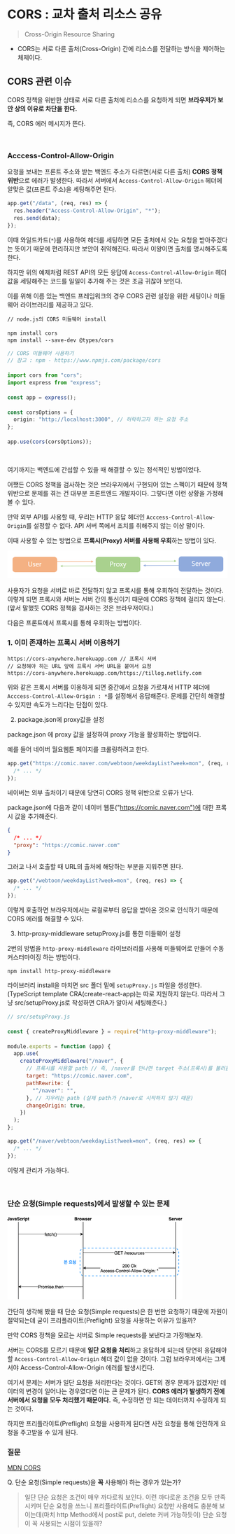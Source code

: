 # CORS : 교차 출처 리소스 공유

> Cross-Origin Resource Sharing

- CORS는 서로 다른 출처(Cross-Origin) 간에 리소스를 전달하는 방식을 제어하는 체제이다.

## CORS 관련 이슈

CORS 정책을 위반한 상태로 서로 다른 출처에 리소스를 요청하게 되면 **브라우저가 보안 상의 이유로 차단을 한다.**

즉, CORS 에러 메시지가 뜬다.

</br>

### Acccess-Control-Allow-Origin

요청을 보내는 프론트 주소와 받는 백엔드 주소가 다르면(서로 다른 출처) **CORS 정책 위반**으로 에러가 발생한다. 따라서 서버에서 `Access-Control-Allow-Origin` 헤더에 알맞은 값(프론트 주소)을 세팅해주면 된다.

```ts
app.get("/data", (req, res) => {
  res.header("Access-Control-Allow-Origin", "*");
  res.send(data);
});
```

이때 와일드카드(`*`)를 사용하여 헤더를 세팅하면 모든 출처에서 오는 요청을 받아주겠다는 뜻이기 때문에 편리하지만 보안이 취약해진다. 따라서 이왕이면 출처를 명시해주도록 한다.

하지만 위의 예제처럼 REST API의 모든 응답에 `Access-Control-Allow-Origin` 헤더 값을 세팅해주는 코드를 일일이 추가해 주는 것은 조금 귀찮아 보인다.

이를 위해 이름 있는 백엔드 프레임워크의 경우 CORS 관련 설정을 위한 세팅이나 미들웨어 라이브러리를 제공하고 있다.

```
// node.js의 CORS 미들웨어 install

npm install cors
npm install --save-dev @types/cors
```

```ts
// CORS 미들웨어 사용하기
// 참고 : npm - https://www.npmjs.com/package/cors

import cors from "cors";
import express from "express";

const app = express();

const corsOptions = {
  origin: "http://localhost:3000", // 허락하고자 하는 요청 주소
};

app.use(cors(corsOptions));
```

</br>

여기까지는 백엔드에 간섭할 수 있을 때 해결할 수 있는 정석적인 방법이었다.

어쨌든 CORS 정책을 검사하는 것은 브라우저에서 구현되어 있는 스펙이기 때문에 정책 위반으로 문제를 겪는 건 대부분 프론트엔드 개발자이다. 그렇다면 이런 상황을 가정해볼 수 있다.

만약 외부 API를 사용할 때, 우리는 HTTP 응답 헤더인 `Acccess-Control-Allow-Origin`를 설정할 수 없다. API 서버 쪽에서 조치를 취해주지 않는 이상 말이다.

이때 사용할 수 있는 방법으로 **프록시(Proxy) 서버를 사용해 우회**하는 방법이 있다.

<img src="img/proxy.png"></img><br/>

사용자가 요청을 서버로 바로 전달하지 않고 프록시를 통해 우회하여 전달하는 것이다. 이렇게 되면 프록시와 서버는 서버 간의 통신이기 때문에 CORS 정책에 걸리지 않는다. (앞서 말했듯 CORS 정책을 검사하는 것은 브라우저이다.)

다음은 프론트에서 프록시를 통해 우회하는 방법이다.

<h3>1. 이미 존재하는 프록시 서버 이용하기</h3>

```
https://cors-anywhere.herokuapp.com // 프록시 서버
// 요청해야 하는 URL 앞에 프록시 서버 URL을 붙여서 요청
https://cors-anywhere.herokuapp.com/https://tillog.netlify.com
```

위와 같은 프록시 서버를 이용하게 되면 중간에서 요청을 가로채서 HTTP 헤더에 `Acccess-Control-Allow-Origin : *`를 설정해서 응답해준다. 문제를 간단히 해결할 수 있지만 속도가 느리다는 단점이 있다.

2. package.json에 proxy값을 설정

package.json 에 proxy 값을 설정하여 proxy 기능을 활성화하는 방법이다.

예를 들어 네이버 월요웹툰 페이지를 크롤링하려고 한다.

```ts
app.get("https://comic.naver.com/webtoon/weekdayList?week=mon", (req, res) => {
  /* ... */
});
```

네이버는 외부 출처이기 때문에 당연히 CORS 정책 위반으로 오류가 난다.

package.json에 다음과 같이 네이버 웹툰("https://comic.naver.com")에 대한 프록시 값을 추가해준다.

```json
{
  /* ... */
  "proxy": "https://comic.naver.com"
}
```

그러고 나서 호출할 때 URL의 출처에 해당하는 부분을 지워주면 된다.

```ts
app.get("/webtoon/weekdayList?week=mon", (req, res) => {
  /* ... */
});
```

이렇게 호출하면 브라우저에서는 로컬로부터 응답을 받아온 것으로 인식하기 때문에 CORS 에러를 해결할 수 있다.

3. http-proxy-middleware setupProxy.js를 통한 미들웨어 설정

2번의 방법을 `http-proxy-middleware` 라이브러리를 사용해 미들웨어로 만들어 수동 커스터마이징 하는 방법이다.

```
npm install http-proxy-middleware
```

라이브러리 install을 마치면 src 폴더 밑에 `setupProxy.js` 파일을 생성한다. (TypeScript template CRA(create-react-app)는 따로 지원하지 않는다. 따라서 그냥 src/setupProxy.js로 작성하면 CRA가 알아서 세팅해준다.)

```js
// src/setupProxy.js

const { createProxyMiddleware } = require("http-proxy-middleware");

module.exports = function (app) {
  app.use(
    createProxyMiddleware("/naver", {
      // 프록시를 사용할 path // 즉, /naver를 만나면 target 주소(프록시)를 불러옴
      target: "https://comic.naver.com",
      pathRewrite: {
        "^/naver": "",
      }, // 지우려는 path (실제 path가 /naver로 시작하지 않기 때문)
      changeOrigin: true,
    })
  );
};
```

```ts
app.get("/naver/webtoon/weekdayList?week=mon", (req, res) => {
  /* ... */
});
```

이렇게 관리가 가능하다.

</br>

### 단순 요청(Simple requests)에서 발생할 수 있는 문제

<img src="img/simple-request.png" width="400px"></img><br/>

간단히 생각해 봤을 때 단순 요청(Simple requests)은 한 번만 요청하기 때문에 자원이 절약되는데 굳이 프리플라이트(Preflight) 요청을 사용하는 이유가 있을까?

만약 CORS 정책을 모르는 서버로 Simple requests를 보낸다고 가정해보자.

서버는 CORS를 모르기 때문에 **일단 요청을 처리**하고 응답하게 되는데 당연히 응답해야 할 `Access-Control-Allow-Origin` 헤더 값이 없을 것이다. 그럼 브라우저에서는 그제서야 Access-Control-Allow-Origin 에러를 발생시킨다.

여기서 문제는 서버가 일단 요청을 처리한다는 것이다. GET의 경우 문제가 없겠지만 데이터의 변경이 일어나는 경우였다면 이는 큰 문제가 된다. **CORS 에러가 발생하기 전에 서버에서 요청을 모두 처리했기 때문이다.** 즉, 수정하면 안 되는 데이터까지 수정하게 되는 것이다.

하지만 프리플라이트(Preflight) 요청을 사용하게 된다면 사전 요청을 통해 안전하게 요청을 주고받을 수 있게 된다.

### 질문

[MDN CORS](https://developer.mozilla.org/ko/docs/Web/HTTP/CORS#%EC%A0%91%EA%B7%BC_%EC%A0%9C%EC%96%B4_%EC%8B%9C%EB%82%98%EB%A6%AC%EC%98%A4_%EC%98%88%EC%A0%9C)

Q. 단순 요청(Simple requests)을 **꼭** 사용해야 하는 경우가 있는가?

> 일단 단순 요청은 조건이 매우 까다로워 보인다. 이런 까다로운 조건을 모두 만족시키며 단순 요청을 쓰느니 프리플라이트(Preflight) 요청만 사용해도 충분해 보이는데(마치 http Method에서 post로 put, delete 커버 가능하듯이) 단순 요청이 꼭 사용되는 시점이 있을까?
